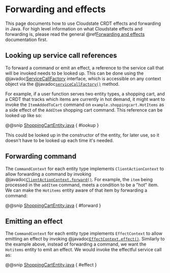 # Forwarding and effects

This page documents how to use Cloudstate CRDT effects and forwarding in Java. For high level information on what Cloudstate effects and forwarding is, please read the general @ref[Forwarding and effects](../../features/effects.md) documentation first.

## Looking up service call references

To forward a command or emit an effect, a reference to the service call that will be invoked needs to be looked up. This can be done using the @javadoc[ServiceCallFactory](io.cloudstate.javasupport.ServiceCallFactory) interface, which is accessible on any context object via the @javadoc[`serviceCallFactory()`](io.cloudstate.javasupport.Context#serviceCallFactory--) method.

For example, if a user function serves two entity types, a shopping cart, and a CRDT that tracks which items are currently in hot demand, it might want to invoke the `ItemAddedToCart` command on `example.shoppingcart.HotItems` as a side effect of the `AddItem` shopping cart command. This reference can be looked up like so:

@@snip [ShoppingCartEntity.java](/docs/src/test/java/docs/user/effects/ShoppingCartEntity.java) { #lookup }

This could be looked up in the constructor of the entity, for later use, so it doesn't have to be looked up each time it's needed.

## Forwarding command

The `CommandContext` for each entity type implements `ClientActionContext` to allow forwarding a command by invoking @javadoc[`ClientActionContext.forward()`](io.cloudstate.javasupport.ClientActionContext#forward-io.cloudstate.javasupport.ServiceCall-). For example, the `item` being processed in the `addItem` command, meets a condition to be a "hot" item. We can make the `Hotitems` entity aware of that item by forwarding a command:

@@snip [ShoppingCartEntity.java](/docs/src/test/java/docs/user/effects/ShoppingCartEntity.java) { #forward }

## Emitting an effect

The `CommandContext` for each entity type implements `EffectContext` to allow emitting an effect by invoking @javadoc[`EffectContext.effect()`](io.cloudstate.javasupport.EffectContext#effect-io.cloudstate.javasupport.ServiceCall-boolean-). Similarly to the example above, instead of forwarding a command, we want the `Hotitems` entity to emit an effect. We would invoke the effectful service call as:
                   
@@snip [ShoppingCartEntity.java](/docs/src/test/java/docs/user/effects/ShoppingCartEntity.java) { #effect }

